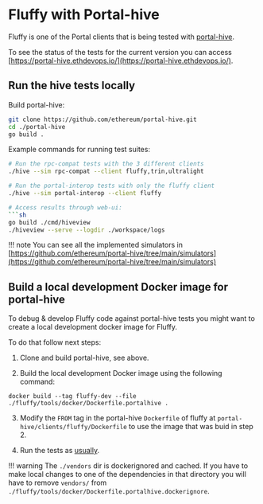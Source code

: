 # Fluffy with Portal-hive

Fluffy is one of the Portal clients that is being tested with [portal-hive](https://github.com/ethereum/portal-hive).

To see the status of the tests for the current version you can access [https://portal-hive.ethdevops.io/](https://portal-hive.ethdevops.io/).

## Run the hive tests locally

Build portal-hive:

```sh
git clone https://github.com/ethereum/portal-hive.git
cd ./portal-hive
go build .
```

Example commands for running test suites:

```sh
# Run the rpc-compat tests with the 3 different clients
./hive --sim rpc-compat --client fluffy,trin,ultralight

# Run the portal-interop tests with only the fluffy client
./hive --sim portal-interop --client fluffy

# Access results through web-ui:
```sh
go build ./cmd/hiveview
./hiveview --serve --logdir ./workspace/logs
```

!!! note
    You can see all the implemented simulators in [https://github.com/ethereum/portal-hive/tree/main/simulators](https://github.com/ethereum/portal-hive/tree/main/simulators)

## Build a local development Docker image for portal-hive

To debug & develop Fluffy code against portal-hive tests you might want to
create a local development docker image for Fluffy.

To do that follow next steps:

1) Clone and build portal-hive, see above.

2) Build the local development Docker image using the following command:
```
docker build --tag fluffy-dev --file ./fluffy/tools/docker/Dockerfile.portalhive .
```

3) Modify the `FROM` tag in the portal-hive `Dockerfile` of fluffy at
`portal-hive/clients/fluffy/Dockerfile` to use the image that was buid in step 2.

4) Run the tests as [usually](fluffy-with-portal-hive.md/#run-the-hive-tests-locally).

!!! warning
    The `./vendors` dir is dockerignored and cached. If you have to make local
    changes to one of the dependencies in that directory you will have to remove
    `vendors/` from `./fluffy/tools/docker/Dockerfile.portalhive.dockerignore`.

